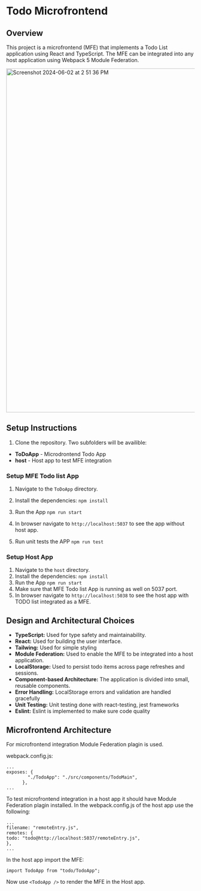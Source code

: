 # Todo Microfrontend

## Overview

This project is a microfrontend (MFE) that implements a Todo List application using React and TypeScript. The MFE can be integrated into any host application using Webpack 5 Module Federation.

<img width="921" alt="Screenshot 2024-06-02 at 2 51 36 PM" src="https://github.com/pterenin/to-do-mfe-app/assets/17990616/c6e9c60d-80c4-4336-8b6a-4b892f55b4c6">

## Setup Instructions

1. Clone the repository. Two subfolders will be availible:
- **ToDoApp** - Microdrontend Todo App
- **host** - Host app to test MFE integration
   
### Setup MFE Todo list App

1. Navigate to the `ToDoApp` directory.
2. Install the dependencies:
   `npm install`
3. Run the App
   `npm run start`
4. In browser navigate to `http://localhost:5037` to see the app without host app.

5. Run unit tests the APP
   `npm run test`


### Setup Host App

1. Navigate to the `host` directory.
2. Install the dependencies:
   `npm install`
3. Run the App
   `npm run start`
4. Make sure that MFE Todo list App is running as well on 5037 port.
5. In browser navigate to `http://localhost:5038` to see the host app with TODO list integrated as a MFE.


## Design and Architectural Choices

- **TypeScript:** Used for type safety and maintainability.
- **React:** Used for building the user interface.
- **Tailwing:** Used for simple styling
- **Module Federation:** Used to enable the MFE to be integrated into a host application.
- **LocalStorage:** Used to persist todo items across page refreshes and sessions.
- **Component-based Architecture:** The application is divided into small, reusable components.
- **Error Handling:** LocalStorage errors and validation are handled gracefully
- **Unit Testing:** Unit testing done with react-testing, jest frameworks
- **Eslint:** Eslint is implemented to make sure code quality

## Microfrontend Architecture

For microfrontend integration Module Federation plagin is used.

webpack.config.js:

```
...
exposes: {
        "./TodoApp": "./src/components/TodoMain",
      },
...
```

To test microfrontend integration in a host app it should have Module Federation plagin installed.
In the webpack.config.js of the host app use the following:

```
...
filename: "remoteEntry.js",
remotes: {
todo: "todo@http://localhost:5037/remoteEntry.js",
},
...
```
In the host app import the MFE:

```
import TodoApp from "todo/TodoApp";
```
Now use `<TodoApp />` to render the MFE in the Host app.



